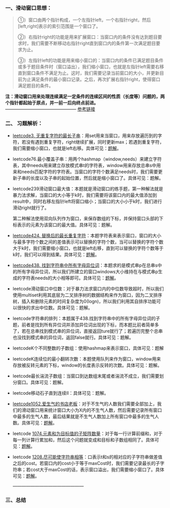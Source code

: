 ### 一、滑动窗口思想：

> ①）窗口由两个指针构成，一个左指针left，一个右指针right，然后[left,right]表示的索引范围是一个窗口了。
>
> ②）右指针right的功能是用来扩展窗口：当窗口内的条件没有达到题目要求时，我们需要不断移动右指针right直到窗口内的条件第一次满足题目要求为止。
>
> ③）左指针left的功能是用来缩小窗口的：当窗口内的条件已满足题目条件或多于题目条件时（窗口溢出），我们缩小窗口，也就是左指针left需要右移直到窗口条件不满足为止。这时，我们需要记录当前窗口的大小，并更新目前为止满足条件的最小窗口记录。之后，再次扩展右指针right，使得窗口满足题目的条件。

**注：滑动窗口用来处理连续满足一定条件的连续区间的性质（长度等）问题的，两个指针都起始于原点，并一前一后向终点前进。**
————————————————
[参考链接](https://blog.csdn.net/qq_43152052/article/details/102840715)

### 二、 习题解析： 

+  [leetcode3. 无重复字符的最长子串](https://leetcode-cn.com/problems/longest-substring-without-repeating-characters/)：用set用来当窗口，用来存放遍历到的字符，若没有遇到重复字符，right继续扩展，同时更新max；若遇到重复字符，我们需要缩小窗口，也就是left右移。具体可见：[题解](https://blog.csdn.net/qq_43152052/article/details/99714650)。 

+ leetcode76.最小覆盖子串：用两个hashmap（window,needs）来建立字符表，其中needs用来建立存放模式串t的字符表，window用来存放总串s中用来和needs匹配字符的字符表。当窗口的字符个数满足needs时，我们需要更新子串的长度以及子串的起始位置，然后就是缩小窗口了。具体可见：题解。

+ leetcode239滑动窗口最大值：本题就是滑动窗口的练手题，第一种解法就是暴力法求解，当窗口的大小等于k时，我们需要将该窗口内的最大值添加到result中，同时右移左指针left将窗口缩小；当窗口的大小小于k时，我们进行滑动right就行了。

  第二种解法使用双向队列作为窗口，来保存数组的下标，并保持窗口头部的下标表示的元素为该窗口的最大值。具体可见：题解。

+  [leetcode424. 替换后的最长重复字符](https://leetcode-cn.com/problems/longest-repeating-character-replacement/)：本题字符表来表示窗口，窗口的大小与最多字符个数之间的差值表示可以替换的字符个数，当可以替换的字符个数大于k时，我们需要缩小窗口，也就是left右移，直到可以替换的字符个数等于k时，我们可以得到结果。具体可见：[题解](https://blog.csdn.net/qq_43152052/article/details/102578696)。 

+  [leetcode438. 找到字符串中所有字母异位词](https://leetcode-cn.com/problems/find-all-anagrams-in-a-string/)：本题求的是模式串p在总串s中的所有字母异位词，所以我们所建立的窗口windows大小维持在与模式串p生成的字符表needs的大小相等即可。具体可见：[题解](https://blog.csdn.net/qq_43152052/article/details/102509079)。 

+ leetcode滑动窗口中位数：对于暴力法求窗口内的中位数导致超时，所以我们使用multiset利用其底层为二叉排序树的数据结构来作为窗口，因为二叉排序树，插入和删除元素的时间复杂度为0(logn)，所以我们利用其自排序功能可以很快的求出中位数。具体可见：题解。

+ leetcode字符串的排列：本题属于438.找到字符串中的所有字母异位词的子题，前者是找到所有异位词并添加异位词出现的下标，而本题比前者简单多了，若在总串找到模式串的异位词，直接返回ture就行了；若遍历完整个总串也没找到模式串的异位词，返回false就行。具体可见：题解。

+ leetcodeK个不同整数的子数组：使用hashmap来表示窗口，具体可见：题解

+ leetcodeK连续位的最小翻转次数：本题使用队列来作为窗口，window用来存放被反转元素的下标，window的长度表示反转的次数。具体可见：题解。

+ leetcode最长湍流子数组：当窗口到达数组末尾或者湍流不成立，我们需要划分窗口。具体可见：题解。

+ leetcode移动石子直到连续Ⅱ：具体可见：题解。

+  [leetcode1052.爱生气的书店老板](https://leetcode-cn.com/problems/grumpy-bookstore-owner/)：对于不生气的人数我们需要全部加上，我们的滑动窗口用来统计窗口大小为X内的不生气人数，然后需要记录所有窗口中最多的生气人数，最后结果就是不生气人数加上所有窗口中最多的生气人数。具体可见：[题解](https://blog.csdn.net/qq_43152052/article/details/102749706)。 

+ leetcode [1074.元素和为目标值的子矩阵数量](https://leetcode-cn.com/problems/number-of-submatrices-that-sum-to-target/)：对于每一行计算前缀和，对于每一列计算行累加和，然后这个问题就变成和目标和子数组相同了。具体可见：[题解](https://blog.csdn.net/qq_43152052/article/details/102839238)。 

+ leetcode [1208.尽可能使字符串相等](https://leetcode-cn.com/problems/get-equal-substrings-within-budget/)：口表示t和s的相对应的子字符串做差值之后的cost。若窗口内的cost小于等于maxCost时，我们需要记录最长的子字符串；若cost大于maxCost的话，表示窗口溢出，我们需要缩小窗口了。具体可见：[题解](https://blog.csdn.net/qq_43152052/article/details/102750441)。 

  

  ————————————————

### 三、总结
